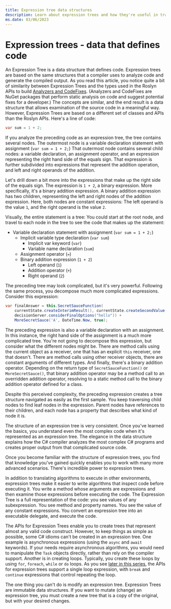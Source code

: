 ```yaml
---
title: Expression tree data structures
description: Learn about expression trees and how they're useful in translating algorithms for external execution and inspecting code before executing it.
ms.date: 03/06/2023
---
```

# Expression trees - data that defines code

An Expression Tree is a data structure that defines code. Expression trees are based on the same structures that a compiler uses to analyze code and generate the compiled output. As you read this article, you notice quite a bit of similarity between Expression Trees and the types used in the Roslyn APIs to build [Analyzers and CodeFixes](https://github.com/dotnet/roslyn-analyzers). (Analyzers and CodeFixes are NuGet packages that perform static analysis on code and suggest potential fixes for a developer.) The concepts are similar, and the end result is a data structure that allows examination of the source code in a meaningful way. However, Expression Trees are based on a different set of classes and APIs than the Roslyn APIs. Here's a line of code:

```csharp
var sum = 1 + 2;
```

If you  analyze the preceding code as an expression tree, the tree contains several nodes. The outermost node is a variable declaration statement with assignment (`var sum = 1 + 2;`) That outermost node contains several child nodes: a variable declaration, an assignment operator, and an expression representing the right hand side of the equals sign. That expression is further subdivided into expressions that represent the addition operation, and left and right operands of the addition.

Let's drill down a bit more into the expressions that make up the right side of the equals sign. The expression is `1 + 2`, a binary expression. More specifically, it's a binary addition expression. A binary addition expression has two children, representing the left and right nodes of the addition expression. Here, both nodes are constant expressions: The left operand is the value `1`, and the right operand is the value `2`.

Visually, the entire statement is a tree: You could start at the root node, and travel to each node in the tree to see the code that makes up the statement:

- Variable declaration statement with assignment (`var sum = 1 + 2;`)
  - Implicit variable type declaration (`var sum`)
    - Implicit var keyword (`var`)
    - Variable name declaration (`sum`)
  - Assignment operator (`=`)
  - Binary addition expression (`1 + 2`)
    - Left operand (`1`)
    - Addition operator (`+`)
    - Right operand (`2`)

The preceding tree may look complicated, but it's very powerful. Following the same process, you decompose much more complicated expressions. Consider this expression:

```csharp
var finalAnswer = this.SecretSauceFunction(
    currentState.createInterimResult(), currentState.createSecondValue(1, 2),
    decisionServer.considerFinalOptions("hello")) +
    MoreSecretSauce('A', DateTime.Now, true);
```

The preceding expression is also a variable declaration with an assignment. In this instance, the right hand side of the assignment is a much more complicated tree. You're not going to decompose this expression, but consider what the different nodes might be. There are method calls using the current object as a receiver, one that has an explicit `this` receiver, one that doesn't. There are method calls using other receiver objects, there are constant arguments of different types. And finally, there's a binary addition operator. Depending on the return type of `SecretSauceFunction()` or `MoreSecretSauce()`, that binary addition operator may be a method call to an overridden addition operator, resolving to a static method call to the binary addition operator defined for a class.

Despite this perceived complexity, the preceding expression creates a tree structure navigated as easily as the first sample. You keep traversing child nodes to find leaf nodes in the expression. Parent nodes have references to their children, and each node has a property that describes what kind of node it is.

The structure of an expression tree is very consistent. Once you've learned the basics, you understand even the most complex code when it's represented
as an expression tree. The elegance in the data structure explains how the C# compiler analyzes the most complex C# programs and creates proper output from that complicated source code.

Once you become familiar with the structure of expression trees, you find that knowledge you've gained quickly enables you to work with many more advanced scenarios. There's incredible power to expression trees.

In addition to translating algorithms to execute in other environments, expression trees make it easier to write algorithms that inspect code before executing it. You write a method whose arguments are expressions and then examine those expressions before executing the code. The Expression Tree is a full representation of the code: you see values of any subexpression. You see method and property names. You see the value of any constant expressions. You convert an expression tree into an executable delegate, and execute the code.

The APIs for Expression Trees enable you to create trees that represent almost any valid code construct. However, to keep things as simple as possible, some C# idioms can't be created in an expression tree. One example is asynchronous expressions (using the `async` and `await` keywords). If your needs require asynchronous algorithms, you would need to manipulate the `Task` objects directly, rather than rely on the compiler support. Another is in creating loops. Typically, you create these loops by using `for`, `foreach`, `while` or `do` loops. As you see [later in this series](expression-trees-building.md), the APIs for expression trees support a single loop expression, with `break` and `continue` expressions that control repeating the loop.

The one thing you can't do is modify an expression tree.  Expression Trees are immutable data structures. If you want to mutate (change) an expression tree, you must create a new tree that is a copy of the original, but with your desired changes.
